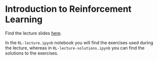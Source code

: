 # Introduction to Reinforcement Learning

Find the lecture slides [here](https://docs.google.com/presentation/d/1HObB0NPQuSgOl_n-TKQuEqcC9B6n7Is7avw6WshSIXM).

In the `RL-lecture.ipynb` notebook you will find the exercises used
during the lecture, whereas in `RL-lecture-solutions.ipynb` you can find
the solutions to the exercises.
